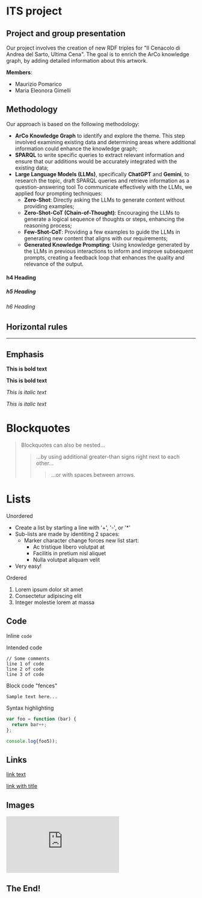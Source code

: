 # ITS project
## Project and group presentation 
Our project involves the creation of new RDF triples for "Il Cenacolo di Andrea del Sarto, Ultima Cena". The goal is to enrich the ArCo knowledge graph, by adding detailed information about this artwork. 

**Members**:

+ Maurizio Pomarico
+ Maria Eleonora Gimelli


## Methodology
Our approach is based on the following methodology:

+ **ArCo Knowledge Graph** to identify and explore the theme. This step involved examining existing data and determining areas where additional information could enhance the knowledge graph;
+ **SPARQL** to write specific queries to extract relevant information and ensure that our additions would be accurately integrated with the existing data;
+ **Large Language Models (LLMs)**, specifically **ChatGPT** and **Gemini**, to research the topic, draft SPARQL queries and retrieve information as a question-answering tool
To communicate effectively with the LLMs, we applied four prompting techniques:
    - **Zero-Shot**: Directly asking the LLMs to generate content without providing examples;
    - **Zero-Shot-CoT (Chain-of-Thought)**: Encouraging the LLMs to generate a logical sequence of thoughts or steps, enhancing the reasoning process;
    - **Few-Shot-CoT**: Providing a few examples to guide the LLMs in generating new content that aligns with our requirements;
    - **Generated Knowledge Prompting**: Using knowledge generated by the LLMs in previous interactions to inform and improve subsequent prompts, creating a feedback loop that enhances the quality and relevance of the output.



 


#### h4 Heading
##### h5 Heading
###### h6 Heading


## Horizontal rules

___


## Emphasis

**This is bold text**

__This is bold text__

*This is italic text*

_This is italic text_


# Blockquotes

> Blockquotes can also be nested...
>> ...by using additional greater-than signs right next to each other...
> > > ...or with spaces between arrows.


# Lists

Unordered

+ Create a list by starting a line with '+', '-', or '*'
+ Sub-lists are made by identiting 2 spaces:
  - Marker character change forces new list start:
    * Ac tristique libero volutpat at
    * Facilitis in pretium nisl aliquet
    * Nulla volutpat aliquam velit
+ Very easy!

Ordered

1. Lorem ipsum dolor sit amet
2. Consectetur adipiscing elit
3. Integer molestie lorem at massa


## Code

Inline `code` 

Intended code

    // Some comments
    line 1 of code
    line 2 of code
    line 3 of code

Block code "fences"

```
Sample text here...
```

Syntax highlighting 

``` js
var foo = function (bar) {
  return bar++;
};

console.log{foo5));
```


## Links
[link text](http://dev.nodeca.com)

[link with title](http://nodeca.github.io/pica/demo/ "title text!")

## Images

![Minion](https://octodex.github.com/images/minion.pgn)

## The End!


   

